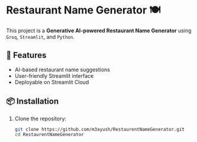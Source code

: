 # Restaurant Name Generator 🍽️

This project is a **Generative AI-powered Restaurant Name Generator** using `Groq`, `Streamlit`, and `Python`.

## 🚀 Features
- AI-based restaurant name suggestions
- User-friendly Streamlit interface
- Deployable on Streamlit Cloud

## 📦 Installation

1. Clone the repository:
   ```bash
   git clone https://github.com/m3ayush/RestaurentNameGenerator.git
   cd RestaurentNameGenerator
